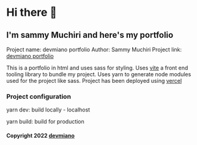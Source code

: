 # Hi there 👋

## I'm sammy Muchiri and here's my portfolio

Project name: devmiano portfolio
Author: Sammy Muchiri
Project link: [devmiano portfolio](https://devmiano.vercel.app/)

This is a portfolio in html and uses sass for styling.
Uses [vite](https://vitejs.dev/) a front end tooling library to bundle my project.
Uses yarn to generate node modules used for the project like sass.
Project has been deployed using [vercel](https://vercel.com)

### Project configuration

yarn dev: build locally - localhost

yarn build: build for production

#### Copyright 2022 [devmiano](https://devmiano.vercel.app/)
